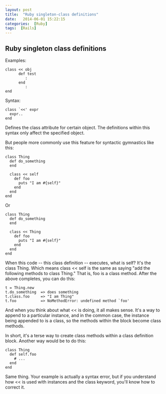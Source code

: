 ```yaml
---
layout: post
title:  "Ruby singleton-class definitions"
date:   2014-06-01 15:22:15
categories:  [Ruby]
tags:  [Rails]
---
```



## Ruby singleton class definitions

Examples:
	
	class << obj
		  def test
		     :
		  end
		     :
	end

Syntax:

	class `<<' expr
	  expr..
	end

Defines the class attribute for certain object. The definitions within this syntax only affect the specified object.

But people more commonly use this feature for syntactic gymnastics like this:

	class Thing
	  def do_something
	  end
	
	  class << self
	    def foo
	      puts "I am #{self}"
	    end
	  end
	end

Or

	class Thing
	  def do_something
	  end
	
	  class << Thing
	    def foo
	      puts "I am #{self}"
	    end
	  end
	end

When this code -- this class definition -- executes, what is self? It's the class Thing. Which means class << self is the same as saying "add the following methods to class Thing." That is, foo is a class method. After the above completes, you can do this:

	t = Thing.new
	t.do_something  => does something
	t.class.foo     => "I am Thing"
	t.foo           => NoMethodError: undefined method `foo'

And when you think about what << is doing, it all makes sense. It's a way to append to a particular instance, and in the common case, the instance being appended to is a class, so the methods within the block become class methods.

In short, it's a terse way to create class methods within a class definition block. Another way would be to do this:

	class Thing
	  def self.foo
	    # ...
	  end
	end

Same thing. Your example is actually a syntax error, but if you understand how << is used with instances and the class keyword, you'll know how to correct it.